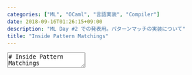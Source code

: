 ```yaml
---
categories: ["ML", "OCaml", "言語実装", "Compiler"]
date: 2018-09-16T01:26:15+09:00
description: "ML Day #2 での発表用。パターンマッチの実装について"
title: "Inside Pattern Matchings"
---
```

<textarea data-markdown
    data-separator="\n===\n"
    data-vertical="\n---\n"
    data-notes="^Note:">
# Inside Pattern Matchings
----------------------
[ML Day #2](https://ml-lang.connpass.com/event/94284/)

<!-- .slide: class="center" -->
===
# About Me
---------
![κeenのアイコン](/images/kappa.png) <!-- .element: style="position:absolute;right:0;z-index:-1" width="20%" -->

 * κeen
 * [ちゅーんさんだよー](https://shindanmaker.com/789932)
 * [@blackenedgold](https://twitter.com/blackenedgold)
 * Github: [KeenS](https://github.com/KeenS)
 * [Idein Inc.](https://idein.jp/)のエンジニア
 * Lisp, ML, Rust, Shell Scriptあたりを書きます

===


<pre>
( ^o^)パターンマッチって便利だなー
( ˘⊖˘) 。o(待てよ？なんでこんなに簡単にコードが書けるんだ)
|コンパイラ|┗(☋｀ )┓三
( ◠‿◠ )☛そこに気づいたか・・・消えてもらう
▂▅▇█▓▒░(’ω’)░▒▓█▇▅▂うわああああああ
</pre>


===
# 発表について
-------------

* 元ネタ [Optimizing Pattern Matching](http://pauillac.inria.fr/~maranget/papers/opat/) (Fabrice Le Fessant, Luc Maranget)
* 自作SMLコンパイラにパターンマッチを入れようとしたら難しかった
  + 「コードを生成」が割と厄介
  + 次の中間言語の設計に影響を与える
    - というか専用の中間言語作るくらいの心意気が必要

===
# 発表について
-------------
* 既存手法を調べたら非自明だった
  + → 既存手法の紹介だけでも価値がありそう
  + → 発表するか
  + (本当は実装までしたかったけど進捗だめです)
* 変数束縛の話はしない
  + ワイルドカードで我慢して

===
# パターンについて
------------------

* パターンは値の集合にマッチする
* ワイルドカードパターンがある
* 直積にマッチするときは _横_ に伸びる
* 直和にマッチするときは _縦_ に伸びる
* パターンをネストするときは _奥_ に伸びる
* パターンが _網羅的_ であるかに関心がある
* 複数マッチする場合は最初のものにマッチする

===

# 例
----

``` standard-ml
case (lx, ly) of
   ([], _) => 1
 | (_, []) => 2
 | (x::xs, y::ys) => 3
```

===
# パターンマッチの実装
---------------------

* いくつか方法がある
  + 素朴なifのチェーン
  + decision tree
  + backtracking automata
* それぞれメリットデメリットがある

===

# ifのチェーン
-------------

``` C
if (lx == [] && true) {
  return 1;
} else if (true && ly == []) {
  return 2;
} else if (lx == (::) &&  ly == (::)) {
  // discriminantとデータは別
  x = lx.0;
  xs = lx.1;
  y = ly.0;
  ys = ly.1;
  return 3;
} else {
  // match fail
}
```

===

# ifのチェーン
-------------

* パターンを1つ1つifで検査する
* 最初に思いつく
* O 素朴
* O 実装が楽
* X 遅い(横、縦、深さ全てに比例)
* X 網羅性検査は別途実装

===
# decision tree
----------------


``` C
swith(lx) {
  case []: return 1;
  case (::): switch (ly) {
    case []: return 2;
    case (::): return 3;
  }
}
```

===
# decision tree
--------------

* パターンから決定木を作る
  * 直和は `switch` に変換する
  * 直積は `switch` のネストに変換する
  * パターンのネストは`switch`のネストに変換する
* ifのチェーンの次に思いつく
* O 実行が(横幅と深さに)線形
* O 網羅性検査がfor freeでついてくる
* X コードが嵩む(パターンがコピーされうる)

===
# decision tree
--------------

* 最初に実装しようとした
* パターンがネストしたケースで実装が難しかった
  + 主にデータの持ち方の問題
  + 1つの節の中にネストさせるパターンを集めるのが大変
* 直積とパターンのネストどっちを先にやるかは調べてない
* ORパターンを入れるとdecision diagramになりそう？
  + CFGが欲しくなる

===
# backtracking automata
------------------------

``` 
catch
  catch
    switch lx with
      case []: 1
      default: exit
  with catch
    switch ly with
      case []: 2
      default: exit
  with catch
    switch lx with
      case (::): switch ly with
                   case (::): 3
                   default: exit
      default: exit
with (failwith "Patrtial match")

```

===
# backtracking automata
------------------------

* 順番に検査しつつ失敗したら巻き戻す
  + パターンの並びのままprefixが共通なら共有する
  + 例外とハンドラを使う
* O コードがコンパクト(パターンはコピーされない)
* X decision treeほど速くない
* O 最適化ができる
  + まずは動くものを作ってあとで高速化

===
# backtracking automata
------------------------

* 今回紹介する内容
* DT vs BA
* 少し正規表現のDFA vs NFAに似てる
  + ただしパターンマッチはコード生成の話
* Backtracking Automataを最適化するとそれなりに速い

===

# イメージ
----------

## if

```
.-.-
.-.-
.-.-
.-.-
```

===

# イメージ
----------

## DT

```
   /
  .
 / \
.
 \./
   \

```

===

# イメージ
----------

## BA

```
.-.-
   \
.-.-
   \
```


===
# 準備
-------
## データ
* データは直和と直積からなるとする
  + intも無限の直和からなるとする
* 値はコンストラクタで作られる
  $v ::= c(v1, .., vn)$
* パターンへの入力はベクトルで与えられる
  $\vec{v} = (v_1 \cdots v_n)$

===
# 準備
-------
## パターン

* パターンは2つ $p ::=$
  + $\mathbf{\\\_}$ (ワイルドカード)
  + $c(p_1, .., p_n)$ (コンストラクタ)
* パターンもベクトルになる
  $\vec{p} = (p_1 \cdots p_n)$

===

# 準備
-------
## 節行列

* パターンは節が複数あるので行列になる

``` standard-ml
case (lx, ly) of
   ([], _) => 1
 | (_, []) => 2
 | (_::_, _::_) => 3
```

を

\\[
\begin{equation\*}
(P \to L) = \begin{pmatrix}
[] & \mathbf{\\\_}  & → & 1 \\\\  
\mathbf{\\\_} & [] & → & 2 \\\\  
(::) & (::) & → & 3
\end{pmatrix}
\end{equation\*}
\\]

に

===

# 準備
-------
## ターゲット言語

* `let`バインディング
* `catch l1 with l2` と `exit`
* `switch` 式
  + `default` 節は省いて良い
  + 定義上は`case` に引っかからず `default` もなければUB
  + 実際はそういうコードを吐かない
* フィールドアクセス `field n x`

===
# コンパイル
------------

* 値 $\vec{x}$ を節行列 $P \to L$ にマッチさせるとする
* 手続き $\mathcal{C}((x), P \to L)$ でコンパイルする
* $\vec{x} = (x_1 \cdots x_n)$
* \\[
\begin{equation\*}
(P \to L) = \begin{pmatrix}
p^1\_1 & \cdots & p^1\_n & → & l^1 \\\\  
&        & \vdots &  &  \\\\  
p^m\_1 & \cdots & p^m\_n & → & l^m
\end{pmatrix}
\end{equation\*}
\\]

===
# コンパイル
------------

* ただしパターンは少なくとも1つはあるとする
  + つまり $m > 0$
* 節なしマッチは許可されない or 特別扱いが多いので一般性を損ねない
* 最初はマッチ失敗のガードから始める

``` standard-ml
catch
  C((x), P → L)
with (failwith "Patrtial match")
```

===
# $n == 0$
-------

* $n$ が0、つまりパターンが残っていなければ最初のパターンがマッチする

\\[
\begin{equation\*}
\mathcal{C}((), \begin{pmatrix}
→     & l^1 \\\\  
\vdots &  \\\\  
→     & l^m
\end{pmatrix}) = l^1
\end{equation\*}
\\]

===
# $n > 0$
-------
## (a)変数則

* 最初の列のパターンが全てワイルドカードならマッチさせない。つまり
  $\mathcal{C}(\vec{x}, P \to L) = \mathcal{C}(\vec{x^{\prime}}, P^{\prime} \to L^{\prime})$
* $\vec{x^{\prime}} = (x_2 \cdots x_n)$
* \\[
\begin{equation\*}
(P \to L) = \begin{pmatrix}
p^1\_2 & \cdots & p^1\_n & → & l^1 \\\\  
&        & \vdots &  &  \\\\  
p^m\_2 & \cdots & p^m\_n & → & l^m
\end{pmatrix}
\end{equation\*}
\\]


===
# $n > 0$
-------
## (b)コンストラクタ則

* 最初の列のパターンが全てコンストラクタならコンストラクタ毎に分解する
* 雑にいうとこうなる

```
switch x1 with
  case c1: C(...)
  case c2: C(...)
     ...
  default: exit
```

===
# $n > 0$
-------
## (b)コンストラクタ則
* コンストラクタ $c$ に特殊化された節行列$\mathcal{S}(c, P \to L)$を次のように定義する
  + $p^i_1 = c(q^i_1, \cdots, q^i_a)$のとき$q^i\_2 \cdots q^i\_a p^i\_2 \cdots p^i\_n \to l^i$
  + $p^i_1$ が $c^{\prime} \not= c$ のときナシ
* 各コンストラクタの腕を以下のようにする

```
(let (y_1 (field 0 x_1)) ... (y_a (field (a-1) x_1))
  C((y_1, ..., y_a, x_2, ..., x_n), S(c, P → L)))
```


===
# $n > 0$
-------
## (c) ORパターン則

* ORパターンは扱わないので飛ばす
* 元論文だとORパターンの最適化も扱っており重要

===
# $n > 0$
-------
## (d) 混合則

* 上記どのルールにも当てはまらない場合は節行列を2分割する
  + 先頭から(a), (b), (c)のどれかが適用できる最大の集合を前半、残りを後半とする
* コードは以下のように生成する

```
catch
  C(\vec{x}, P_1 → L_1)
with C(\vec{x}, P_2 → L_2)
```

===

# 例
----

``` standard-ml
case (lx, ly) of
   ([], _) => 1
 | (_, []) => 2
 | (x::xs, y::ys) => 3
```

===
# 例
-----

* 混合則を2回適用する

``` standard-ml
catch
  catch
    C((lx ly), ([] _ → 1))
  with catch
    C((lx ly), (_ [] → 2))
  with C((lx ly), (x::xs y::ys → 3))
with (failwith "Patrtial match")
```



===
# 例
-----

* 順にコンストラクタ則、変数則、コンストラクタ則を適用する

```
catch
  catch
    switch lx with
      case []: C((ly), (_ → 1))
      default: exit
  with catch
      C((ly), ([] → 2))
  with switch lx with
         case (::): C((ly), (y::ys → 3))
         default: exit
with (failwith "Patrtial match")

```


===
# 例
-----

* 順に変数則、コンストラクタ則、コンストラクタ則を適用する


```
catch
  catch
    switch lx with
      case []: C((), (→ 1))
  with catch
    switch ly with
      case []: C((), (→ 2))
      default: exit
  with switch lx with
         case (::): switch ly with
                      case (::): C((), (→ 3))
                      default: exit
with (failwith "Patrtial match")

```

===
# 例
-----
* n == 0のケースで終了



```
catch
  catch
    switch lx with
      case []: 1
      default: exit
  with catch
    switch ly with
      case []: 2
      default: exit
  with switch lx with
         case (::): switch ly with
                      case (::): 3
                      default: exit
         default: exit
with (failwith "Patrtial match")

```

===

# 最適化(概要)
--------

* 初手3分割だった
* 2節目と3節目が入れ替わってたら2分割で済んでた
* 勝手に入れ替えればいいのでは？
  + ただしマッチの順番を変えてはいけない
* → マッチの順番を変えずに入れ替えられる条件を調べよう
* 他にはバックトラックで遠くに飛ぶためにcatchにラベルを付けたり
* 続きは論文で

===
# まとめ
---------

* パターンマッチには少なくとも3種類の実装があるよ
* そのうちバックトラッキングのアルゴリズムを紹介したよ
  + 変数とORパターンは紹介してないよ
* 最適化もありうるよ
  + 紹介してないよ




</textarea>
